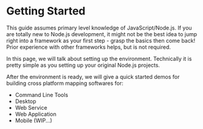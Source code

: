 # Getting Started

This guide assumes primary level knowledge of JavaScript/Node.js. If you are totally new to Node.js development, it might not be the best idea to jump right into a framework as your first step - grasp the basics then come back! Prior experience with other frameworks helps, but is not required.

In this page, we will talk about setting up the environment. Technically it is pretty simple as you setting up your original Node.js projects.

After the environment is ready, we will give a quick started demos for building cross platform mapping softwares for:
* Command Line Tools
* Desktop 
* Web Service
* Web Application
* Mobile (WIP...)